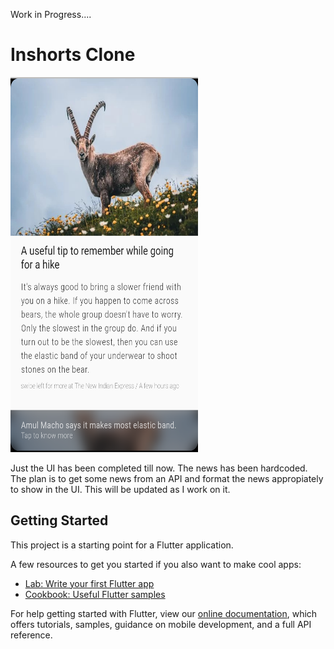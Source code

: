 Work in Progress....

# Inshorts Clone

 <img src='images/ui.png' width=300, height=600>

 Just the UI has been completed till now. The news has been hardcoded. The plan is to get some news from an API and format the news appropiately to show in the UI. This will be updated as I work on it. 

## Getting Started

This project is a starting point for a Flutter application.

A few resources to get you started if you also want to make cool apps:

- [Lab: Write your first Flutter app](https://flutter.dev/docs/get-started/codelab)
- [Cookbook: Useful Flutter samples](https://flutter.dev/docs/cookbook)

For help getting started with Flutter, view our
[online documentation](https://flutter.dev/docs), which offers tutorials,
samples, guidance on mobile development, and a full API reference.

